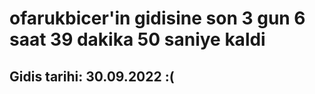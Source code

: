 # ofarukbicer'in gidisine son 3 gun 6 saat 39 dakika 50 saniye kaldi

## Gidis tarihi: 30.09.2022 :(